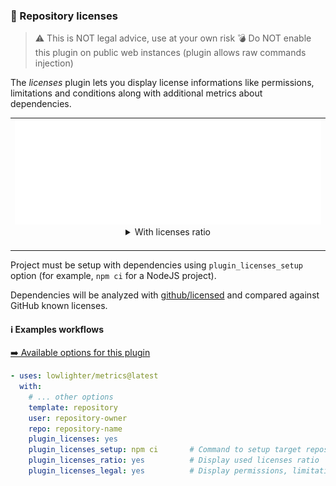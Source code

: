 ### 📜 Repository licenses

> ⚠️ This is NOT legal advice, use at your own risk
> 💣 Do NOT enable this plugin on public web instances (plugin allows raw commands injection)

The *licenses* plugin lets you display license informations like permissions, limitations and conditions along with additional metrics about dependencies.

<table>
  <td align="center">
    <img src="https://github.com/lowlighter/lowlighter/blob/master/metrics.plugin.licenses.svg">
    <details><summary>With licenses ratio</summary>
      <img src="https://github.com/lowlighter/lowlighter/blob/master/metrics.plugin.licenses.ratio.svg">
    </details>
    <img width="900" height="1" alt="">
  </td>
</table>

Project must be setup with dependencies using `plugin_licenses_setup` option (for example, `npm ci` for a NodeJS project).

Dependencies will be analyzed with [github/licensed](https://github.com/github/licensed) and compared against GitHub known licenses.

#### ℹ️ Examples workflows

[➡️ Available options for this plugin](metadata.yml)

```yaml
- uses: lowlighter/metrics@latest
  with:
    # ... other options
    template: repository
    user: repository-owner
    repo: repository-name
    plugin_licenses: yes
    plugin_licenses_setup: npm ci       # Command to setup target repository
    plugin_licenses_ratio: yes          # Display used licenses ratio
    plugin_licenses_legal: yes          # Display permissions, limitations and conditions
```